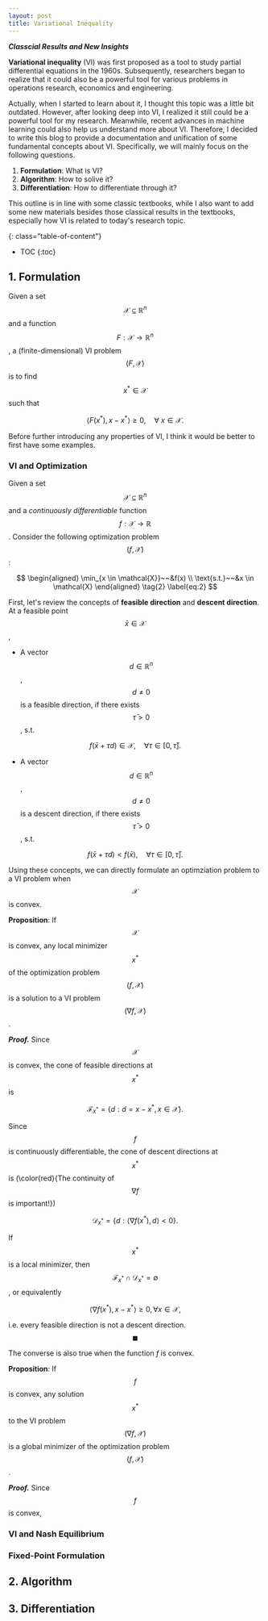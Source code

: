 ```yaml
---
layout: post
title: Variational Inequality
---
```


***Classcial Results and New Insights***


**Variational inequality** (VI) was first proposed as a tool to study partial differential equations in the 1960s. Subsequently, researchers began to realize that it could also be a powerful tool for various problems in operations research, economics and engineering.

Actually, when I started to learn about it, I thought this topic was a little bit outdated. However, after looking deep into VI, I realized it still could be a powerful tool for my research. Meanwhile, recent advances in machine learning could also help us understand more about VI. Therefore, I decided to write this blog to provide a documentation and unification of some fundamental concepts about VI. Specifically, we will mainly focus on the following questions.

1. **Formulation**: What is VI?
2. **Algorithm**: How to solive it?
3. **Differentiation**: How to differentiate through it?

This outline is in line with some classic textbooks, while I also want to add some new materials besides those classical results in the textbooks, especially how VI is related to today's research topic.


{: class="table-of-content"}
* TOC
{:toc}


## 1. Formulation

Given a set $$\mathcal{X} \subseteq \mathbb R^n$$ and a function $$F: \mathcal{X} \to \mathbb R^n$$, a (finite-dimensional) VI problem $$(F, \mathcal{X})$$ is to find $$x^* \in \mathcal{X}$$ such that

$$
    \left< F(x^*),  x - x^*  \right> \geq 0, \quad \forall~x \in \mathcal{X}.
    \tag{1}
    \label{eq:1}
$$

Before further introducing any properties of VI, I think it would be better to first have some examples. 

### VI and Optimization

Given a set $$\mathcal{X} \subseteq \mathbb R^n$$ and a *continuously differentiable* function $$f: \mathcal{X} \to \mathbb R$$. Consider the following optimization problem $$(f, \mathcal{X})$$:

$$
\begin{aligned}
	\min_{x \in \mathcal{X}}~~&f(x) \\
	\text{s.t.}~~&x \in \mathcal{X}
\end{aligned}
\tag{2}
\label{eq:2}
$$

First, let's review the concepts of **feasible direction** and **descent direction**. At a feasible point $$\bar{x} \in \mathcal{X}$$,

* A vector $$d \in \mathbb R^n$$, $$d \neq 0$$ is a feasible direction, if there exists $$\bar{\tau} > 0$$, s.t.

$$f(\bar{x} + \tau d) \in \mathcal{X}, \quad \forall \tau \in [0, \bar{\tau}].$$

* A vector $$d \in \mathbb R^n$$, $$d \neq 0$$ is a descent direction, if there exists $$\bar{\tau} > 0$$, s.t.

$$f(\bar{x} + \tau d) < f(\bar{x}), \quad \forall \tau \in [0, \bar{\tau}].$$

Using these concepts, we can directly formulate an optimziation problem to a VI problem when $$\mathcal{X}$$ is convex.

**Proposition**: If $$\mathcal{X}$$ is convex, any local minimizer $$x^*$$ of the optimization problem $$(f, \mathcal{X})$$ is a solution to a VI problem $$(\nabla f, \mathcal{X})$$.

***Proof.*** Since $$\mathcal{X}$$ is convex, the cone of feasible directions at $$x^*$$ is 

$$\mathcal{F}_{x^*} = \left\{d: d = x - x^*, x \in \mathcal{X} \right\}.$$

Since $$f$$ is continuously differentiable, the cone of descent directions at $$x^*$$ is (\color{red}{The continuity of $$\nabla f$$ is important!})

$$\mathcal{D}_{x^*} = \left\{d: \left<\nabla f(x^*), d \right> < 0 \right\}.$$


If $$x^*$$ is a local minimizer, then $$\mathcal{F}_{x^*} \cap \mathcal{D}_{x^*} = \emptyset$$, or equivalently

$$\left<\nabla f(x^*), x - x^*\right> \geq 0, \forall x \in \mathcal{X},$$

i.e. every feasible direction is not a descent direction. $$\blacksquare$$

The converse is also true when the function $f$ is convex. 

**Proposition**: If $$f$$ is convex, any solution $$x^*$$ to the VI problem $$(\nabla f, \mathcal{X})$$ is a global minimizer of the optimization problem $$(f, \mathcal{X})$$.

***Proof.*** Since $$f$$ is convex, 



### VI and Nash Equilibrium

### Fixed-Point Formulation


## 2. Algorithm

## 3. Differentiation
